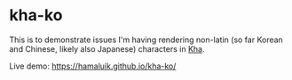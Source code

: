 # kha-ko

This is to demonstrate issues I'm having rendering non-latin (so far Korean and Chinese, likely also Japanese) characters in [Kha](http://kha.tech/).

Live demo: https://hamaluik.github.io/kha-ko/
